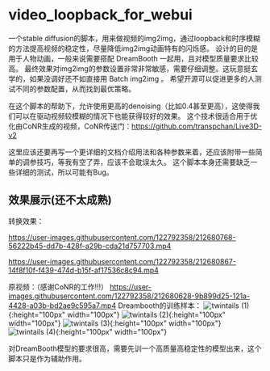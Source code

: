 # video_loopback_for_webui

一个stable diffusion的脚本，用来做视频的img2img，通过loopback和时序模糊的方法提高视频的稳定性，尽量降低img2img动画特有的闪烁感。
设计的目的是用于人物动画，一般来说需要搭配 DreamBooth 一起用，且对模型质量要求比较高。
最终效果对img2img的参数设置非常非常敏感，需要仔细调整。这玩意挺玄学的，如果没调好还不如直接用 Batch img2img 。
希望开源可以促进更多的人测试不同的参数配置，从而找到最优策略。

在这个脚本的帮助下，允许使用更高的denoising（比如0.4甚至更高），这使得我们可以在驱动视频较模糊的情况下也能获得较好的效果。
这个技术很适合用于优化由CoNR生成的视频，CoNR传送门：https://github.com/transpchan/Live3D-v2

这里应该还要再写一个更详细的文档介绍用法和各种参数来着，还应该附带一些简单的调参技巧，等我有空了弄，应该不会耽误太久。
这个脚本本身还需要缺乏一些详细的测试，所以可能有Bug。

## 效果展示(还不太成熟)
转换效果：

https://user-images.githubusercontent.com/122792358/212680768-56222b45-dd7b-428f-a29b-cda21d757703.mp4

https://user-images.githubusercontent.com/122792358/212680867-14f8f10f-f439-474d-b15f-af17536c8c94.mp4

原视频：（感谢CoNR的工作!!!）
https://user-images.githubusercontent.com/122792358/212680628-9b899d25-121a-4428-a03b-bd2ae9c595a7.mp4
Dreambooth的训练样本：
![twintails (1)](https://user-images.githubusercontent.com/122792358/212681343-c0665891-6467-4bf2-a9d7-3deb1f72d1a9.png){:height="100px" width="100px"}
![twintails (2)](https://user-images.githubusercontent.com/122792358/212681349-adf69c2c-0523-438c-ac13-c9ed1f09dffd.png){:height="100px" width="100px"}
![twintails (3)](https://user-images.githubusercontent.com/122792358/212681351-12a437f4-d3b6-438a-a619-555aed1a82f3.png){:height="100px" width="100px"}
![twintails (4)](https://user-images.githubusercontent.com/122792358/212681355-ef454e45-b349-4080-8245-9aac3b8f8126.png){:height="100px" width="100px"}


对DreamBooth模型的要求很高，需要先训一个高质量高稳定性的模型出来，这个脚本只是作为辅助作用。
